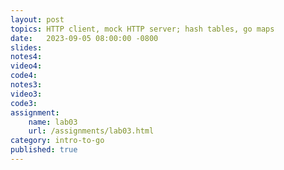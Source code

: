 ```yaml
---
layout: post
topics: HTTP client, mock HTTP server; hash tables, go maps
date:   2023-09-05 08:00:00 -0800
slides: 
notes4: 
video4: 
code4: 
notes3: 
video3: 
code3: 
assignment:
    name: lab03
    url: /assignments/lab03.html
category: intro-to-go
published: true
---
```

